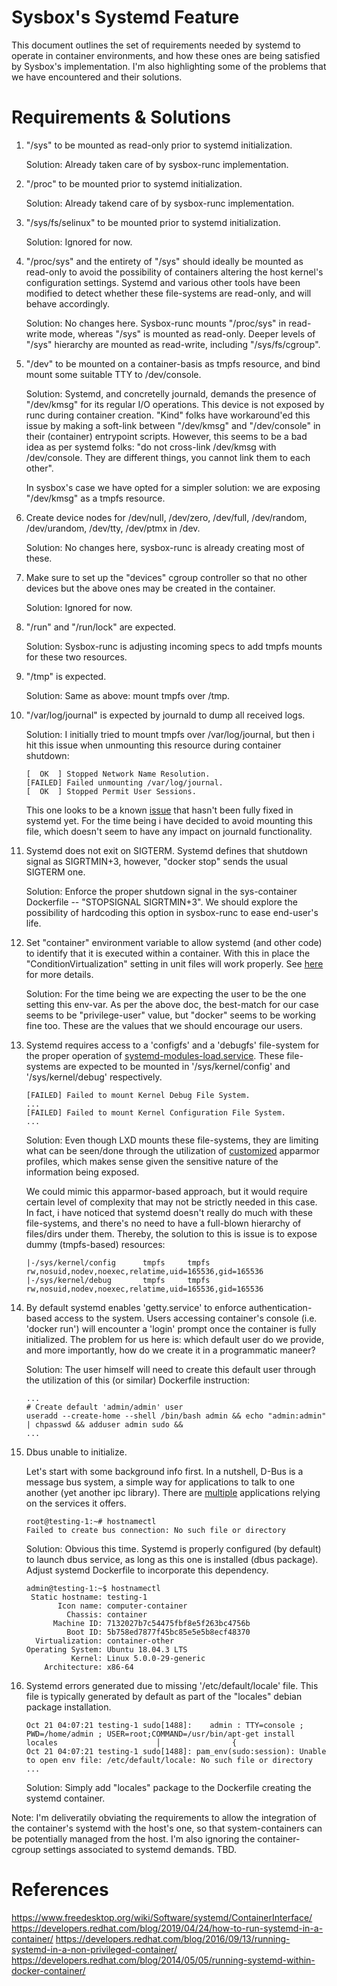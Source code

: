 Sysbox's Systemd Feature
=========================

This document outlines the set of requirements needed by systemd to operate in container environments, and how these ones are being satisfied by Sysbox's implementation. I'm also highlighting some of the problems that we have encountered and their solutions.


# Requirements & Solutions

1) "/sys" to be mounted as read-only prior to systemd initialization.

    Solution: Already taken care of by sysbox-runc implementation.


2) "/proc" to be mounted prior to systemd initialization.

    Solution: Already takend care of by sysbox-runc implementation.


3) "/sys/fs/selinux" to be mounted prior to systemd initialization.

    Solution: Ignored for now.


4) "/proc/sys" and the entirety of "/sys" should ideally be mounted as read-only
to avoid the possibility of containers altering the host kernel's configuration
settings. Systemd and various other tools have been modified to detect
whether these file-systems are read-only, and will behave accordingly.

    Solution: No changes here. Sysbox-runc mounts "/proc/sys" in read-write mode,
whereas "/sys" is mounted as read-only. Deeper levels of "/sys" hierarchy are
mounted as read-write, including "/sys/fs/cgroup".


5) "/dev" to be mounted on a container-basis as tmpfs resource, and bind mount some
suitable TTY to /dev/console.

    Solution: Systemd, and concretelly journald, demands the presence of "/dev/kmsg"
for its regular I/O operations. This device is not exposed by runc during container
creation. "Kind" folks have workaround'ed this issue by making a soft-link between
"/dev/kmsg" and "/dev/console" in their (container) entrypoint scripts. However,
this seems to be a bad idea as per systemd folks: "do not cross-link /dev/kmsg with
/dev/console. They are different things, you cannot link them to each other".

    In sysbox's case we have opted for a simpler solution: we are exposing "/dev/kmsg"
as a tmpfs resource.


6) Create device nodes for /dev/null, /dev/zero, /dev/full, /dev/random,
/dev/urandom, /dev/tty, /dev/ptmx in /dev.

    Solution: No changes here, sysbox-runc is already creating most of these.


7) Make sure to set up the "devices" cgroup controller so that no other devices but
the above ones may be created in the container.

    Solution: Ignored for now.


8) "/run" and "/run/lock" are expected.

    Solution: Sysbox-runc is adjusting incoming specs to add tmpfs mounts for these two
resources.

9) "/tmp" is expected.

    Solution: Same as above: mount tmpfs over /tmp.


10) "/var/log/journal" is expected by journald to dump all received logs.

    Solution: I initially tried to mount tmpfs over /var/log/journal, but then i hit this issue when unmounting this resource during container shutdown:

    ```console
    [  OK  ] Stopped Network Name Resolution.
    [FAILED] Failed unmounting /var/log/journal.
    [  OK  ] Stopped Permit User Sessions.
    ```

    This one looks to be a known [issue](https://bugs.launchpad.net/ubuntu/+source/systemd/+bug/1788048) that hasn't been fully fixed in systemd yet. For the time being i have decided to avoid mounting this file, which doesn't seem to have any impact on journald functionality.


11) Systemd does not exit on SIGTERM. Systemd defines that shutdown signal as
SIGRTMIN+3, however, "docker stop" sends the usual SIGTERM one.

    Solution: Enforce the proper shutdown signal in the sys-container Dockerfile --
"STOPSIGNAL SIGRTMIN+3". We should explore the possibility of hardcoding this
option in sysbox-runc to ease end-user's life.


12) Set "container" environment variable to allow systemd (and other code) to identify
  that it is executed within a container. With this in place the
  "ConditionVirtualization" setting in unit files will work properly. See
  [here](https://www.freedesktop.org/software/systemd/man/systemd.unit.html)
  for more details.

    Solution: For the time being we are expecting the user to be the one setting this
env-var. As per the above doc, the best-match for our case seems to be
"privilege-user" value, but "docker" seems to be working fine too. These are the
values that we should encourage our users.

13) Systemd requires access to a 'configfs' and a 'debugfs' file-system for the proper operation of [systemd-modules-load.service](https://github.com/systemd/systemd/blob/99f57a4fea76ab86cf1bd64e44eabf7cea9a3d95/units/sys-kernel-config.mount). These file-systems are expected to be mounted in '/sys/kernel/config' and
'/sys/kernel/debug' respectively.

    ```console
    [FAILED] Failed to mount Kernel Debug File System.
    ...
    [FAILED] Failed to mount Kernel Configuration File System.
    ...
    ```

    Solution: Even though LXD mounts these file-systems, they are limiting what can be seen/done through the utilization of [customized](https://github.com/lxc/lxd/blob/master/lxd/apparmor/apparmor.go) apparmor profiles, which makes sense given the sensitive nature of the information being exposed.

    We could mimic this apparmor-based approach, but it would require certain level of complexity that may not be strictly needed in this case. In fact, i have noticed that systemd doesn't really do much with these file-systems, and there's no need to have a full-blown hierarchy of files/dirs under them. Thereby, the solution to this is issue is to expose dummy (tmpfs-based) resources:

    ```console
    |-/sys/kernel/config      tmpfs     tmpfs    rw,nosuid,nodev,noexec,relatime,uid=165536,gid=165536
    |-/sys/kernel/debug       tmpfs     tmpfs    rw,nosuid,nodev,noexec,relatime,uid=165536,gid=165536
    ```

14) By default systemd enables 'getty.service' to enforce authentication-based access to the system. Users accessing container's console (i.e. 'docker run') will encounter a 'login' prompt once the container is fully initialized. The problem for us here is: which default user do we provide, and more importantly, how do we create it in a programmatic maneer?

    Solution: The user himself will need to create this default user through the utilization of this (or similar) Dockerfile instruction:

    ```console
    ...
    # Create default 'admin/admin' user
    useradd --create-home --shell /bin/bash admin && echo "admin:admin" | chpasswd && adduser admin sudo &&
    ...
    ```

15) Dbus unable to initialize.

    Let's start with some background info first. In a nutshell, D-Bus is a message bus system, a simple way for applications to talk to one another (yet another ipc library). There are [multiple](https://www.freedesktop.org/wiki/Software/DbusProjects/) applications relying on the services it offers.

    ```console
    root@testing-1:~# hostnamectl
    Failed to create bus connection: No such file or directory
    ```

    Solution: Obvious this time. Systemd is properly configured (by default) to launch dbus service, as long as this one is installed (dbus package). Adjust systemd Dockerfile to incorporate this dependency.

    ```console
    admin@testing-1:~$ hostnamectl
     Static hostname: testing-1
           Icon name: computer-container
             Chassis: container
          Machine ID: 7132027b7c54475fbf8e5f263bc4756b
             Boot ID: 5b758ed7877f45bc85e5e5b8ecf48370
      Virtualization: container-other
    Operating System: Ubuntu 18.04.3 LTS
              Kernel: Linux 5.0.0-29-generic
        Architecture: x86-64
    ```

16) Systemd errors generated due to missing '/etc/default/locale' file. This file is typically generated by default as part of the "locales" debian package installation.

    ```console
    Oct 21 04:07:21 testing-1 sudo[1488]:    admin : TTY=console ; PWD=/home/admin ; USER=root;COMMAND=/usr/bin/apt-get install locales                      │                {
    Oct 21 04:07:21 testing-1 sudo[1488]: pam_env(sudo:session): Unable to open env file: /etc/default/locale: No such file or directory
    ...
    ```

    Solution: Simply add "locales" package to the Dockerfile creating the systemd container.



Note: I'm deliveratily obviating the requirements to allow the integration of the container's systemd with the host's one, so that system-containers can be potentially managed from the host. I'm also ignoring the container-cgroup settings associated to systemd demands. TBD.


# References

https://www.freedesktop.org/wiki/Software/systemd/ContainerInterface/
https://developers.redhat.com/blog/2019/04/24/how-to-run-systemd-in-a-container/
https://developers.redhat.com/blog/2016/09/13/running-systemd-in-a-non-privileged-container/
https://developers.redhat.com/blog/2014/05/05/running-systemd-within-docker-container/